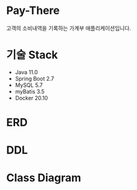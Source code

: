 # Pay-There
고객의 소비내역을 기록하는 가계부 애플리케이션입니다.

# 기술 Stack  
- Java 11.0
- Spring Boot 2.7
- MySQL 5.7
- myBatis 3.5
- Docker 20.10

# ERD

# DDL

# Class Diagram
